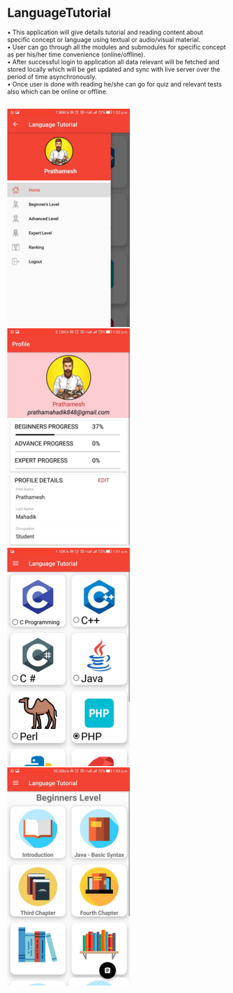 # LanguageTutorial

• This application will give details tutorial and reading content about specific
concept or language using textual or audio/visual material.
<br>
• User can go through all the modules and submodules for specific concept as
per his/her time convenience (online/offline).
<br>
• After successful login to application all data relevant will be fetched and
stored locally which will be get updated and sync with live server over the
period of time asynchronously.
<br>
• Once user is done with reading he/she can go for quiz and relevant tests also
which can be online or offline.
<br>
<br>

<img src="IMG-20191026-WA0015.jpg" height="500">
<img src="IMG-20191026-WA0016.jpg" height="500">
<img src="IMG-20191026-WA0017.jpg" height="500">
<img src="IMG-20191026-WA0018.jpg" height="500">
